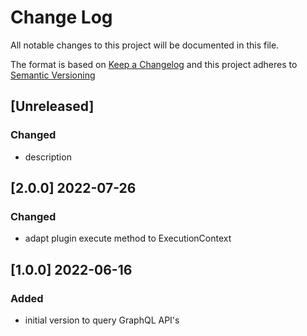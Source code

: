 # Change Log

All notable changes to this project will be documented in this file.

The format is based on [Keep a Changelog](http://keepachangelog.com/) and this project adheres to [Semantic Versioning](https://semver.org/)

## [Unreleased]

### Changed

- description

## [2.0.0] 2022-07-26

### Changed

- adapt plugin execute method to ExecutionContext 

## [1.0.0] 2022-06-16

### Added

- initial version to query GraphQL API's

